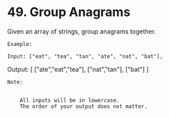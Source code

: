 # 49. Group Anagrams

Given an array of strings, group anagrams together.

    Example:

    Input: ["eat", "tea", "tan", "ate", "nat", "bat"],
Output:
[
  ["ate","eat","tea"],
  ["nat","tan"],
  ["bat"]
]

    Note:

    
        All inputs will be in lowercase.
        The order of your output does not matter.
